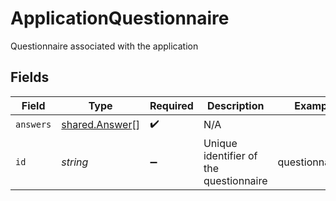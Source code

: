 # ApplicationQuestionnaire

Questionnaire associated with the application


## Fields

| Field                                                   | Type                                                    | Required                                                | Description                                             | Example                                                 |
| ------------------------------------------------------- | ------------------------------------------------------- | ------------------------------------------------------- | ------------------------------------------------------- | ------------------------------------------------------- |
| `answers`                                               | [shared.Answer](../../../sdk/models/shared/answer.md)[] | :heavy_check_mark:                                      | N/A                                                     |                                                         |
| `id`                                                    | *string*                                                | :heavy_minus_sign:                                      | Unique identifier of the questionnaire                  | questionnaire_1                                         |